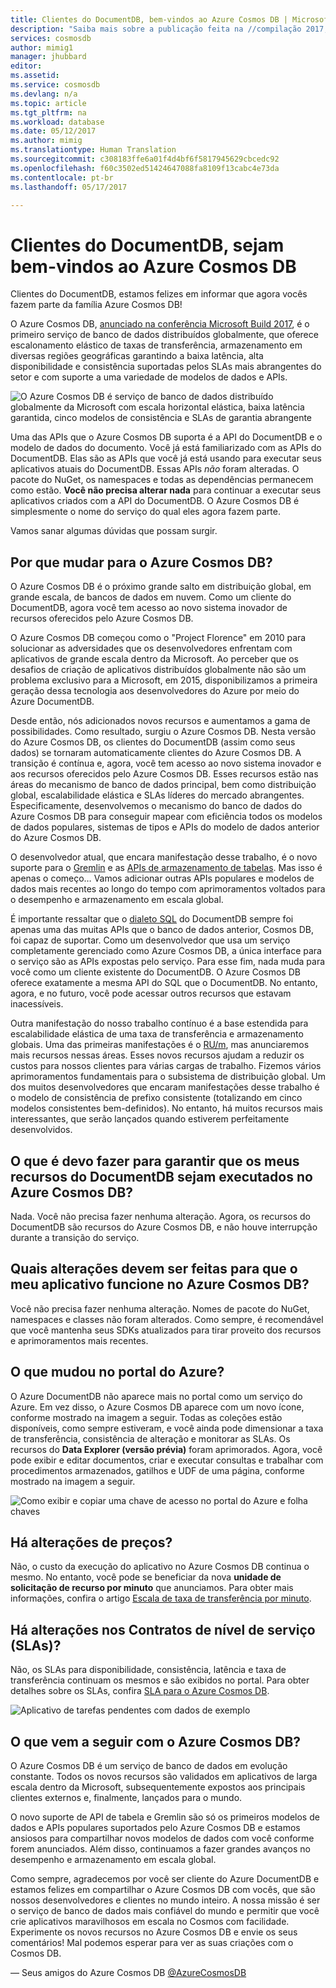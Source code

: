 ```yaml
---
title: Clientes do DocumentDB, bem-vindos ao Azure Cosmos DB | Microsoft Docs
description: "Saiba mais sobre a publicação feita na //compilação 2017, na qual os clientes do DocumentDB passaram a ser clientes do Azure Cosmos DB."
services: cosmosdb
author: mimig1
manager: jhubbard
editor: 
ms.assetid: 
ms.service: cosmosdb
ms.devlang: n/a
ms.topic: article
ms.tgt_pltfrm: na
ms.workload: database
ms.date: 05/12/2017
ms.author: mimig
ms.translationtype: Human Translation
ms.sourcegitcommit: c308183ffe6a01f4d4bf6f5817945629cbcedc92
ms.openlocfilehash: f60c3502ed51424647088fa8109f13cabc4e73da
ms.contentlocale: pt-br
ms.lasthandoff: 05/17/2017

---
```


# <a name="welcome-documentdb-customers-to-azure-cosmos-db"></a>Clientes do DocumentDB, sejam bem-vindos ao Azure Cosmos DB

Clientes do DocumentDB, estamos felizes em informar que agora vocês fazem parte da família Azure Cosmos DB! 

O Azure Cosmos DB, [anunciado na conferência Microsoft Build 2017](https://azure.microsoft.com/blog/azure-cosmos-db-microsofts-globally-distributed-multi-model-database-service/), é o primeiro serviço de banco de dados distribuídos globalmente, que oferece escalonamento elástico de taxas de transferência, armazenamento em diversas regiões geográficas garantindo a baixa latência, alta disponibilidade e consistência suportadas pelos SLAs mais abrangentes do setor e com suporte a uma variedade de modelos de dados e APIs. 

![O Azure Cosmos DB é serviço de banco de dados distribuído globalmente da Microsoft com escala horizontal elástica, baixa latência garantida, cinco modelos de consistência e SLAs de garantia abrangente](./media/welcome-documentdb-customers/azure-cosmos-db.png)

Uma das APIs que o Azure Cosmos DB suporta é a API do DocumentDB e o modelo de dados do documento. Você já está familiarizado com as APIs do DocumentDB. Elas são as APIs que você já está usando para executar seus aplicativos atuais do DocumentDB. Essas APIs _não_ foram alteradas. O pacote do NuGet, os namespaces e todas as dependências permanecem como estão. **Você não precisa alterar nada** para continuar a executar seus aplicativos criados com a API do DocumentDB. O Azure Cosmos DB é simplesmente o nome do serviço do qual eles agora fazem parte. 

Vamos sanar algumas dúvidas que possam surgir. 

## <a name="why-move-to-azure-cosmos-db"></a>Por que mudar para o Azure Cosmos DB? 

O Azure Cosmos DB é o próximo grande salto em distribuição global, em grande escala, de bancos de dados em nuvem. Como um cliente do DocumentDB, agora você tem acesso ao novo sistema inovador de recursos oferecidos pelo Azure Cosmos DB.

O Azure Cosmos DB começou como o "Project Florence" em 2010 para solucionar as adversidades que os desenvolvedores enfrentam com aplicativos de grande escala dentro da Microsoft. Ao perceber que os desafios de criação de aplicativos distribuídos globalmente não são um problema exclusivo para a Microsoft, em 2015, disponibilizamos a primeira geração dessa tecnologia aos desenvolvedores do Azure por meio do Azure DocumentDB. 

Desde então, nós adicionados novos recursos e aumentamos a gama de possibilidades.  Como resultado, surgiu o Azure Cosmos DB.  Nesta versão do Azure Cosmos DB, os clientes do DocumentDB (assim como seus dados) se tornaram automaticamente clientes do Azure Cosmos DB. A transição é contínua e, agora, você tem acesso ao novo sistema inovador e aos recursos oferecidos pelo Azure Cosmos DB. Esses recursos estão nas áreas do mecanismo de banco de dados principal, bem como distribuição global, escalabilidade elástica e SLAs líderes do mercado abrangentes. Especificamente, desenvolvemos o mecanismo do banco de dados do Azure Cosmos DB para conseguir mapear com eficiência todos os modelos de dados populares, sistemas de tipos e APIs do modelo de dados anterior do Azure Cosmos DB. 

O desenvolvedor atual, que encara manifestação desse trabalho, é o novo suporte para o [Gremlin](graph-introduction.md) e as [APIs de armazenamento de tabelas](table-introduction.md). Mas isso é apenas o começo… Vamos adicionar outras APIs populares e modelos de dados mais recentes ao longo do tempo com aprimoramentos voltados para o desempenho e armazenamento em escala global. 

É importante ressaltar que o [dialeto SQL](../documentdb/documentdb-sql-query.md) do DocumentDB sempre foi apenas uma das muitas APIs que o banco de dados anterior, Cosmos DB, foi capaz de suportar. Como um desenvolvedor que usa um serviço completamente gerenciado como Azure Cosmos DB, a única interface para o serviço são as APIs expostas pelo serviço. Para esse fim, nada muda para você como um cliente existente do DocumentDB. O Azure Cosmos DB oferece exatamente a mesma API do SQL que o DocumentDB. No entanto, agora, e no futuro, você pode acessar outros recursos que estavam inacessíveis. 

Outra manifestação do nosso trabalho contínuo é a base estendida para escalabilidade elástica de uma taxa de transferência e armazenamento globais. Uma das primeiras manifestações é o [RU/m](request-units-per-minute.md), mas anunciaremos mais recursos nessas áreas. Esses novos recursos ajudam a reduzir os custos para nossos clientes para várias cargas de trabalho. Fizemos vários aprimoramentos fundamentais para o subsistema de distribuição global. Um dos muitos desenvolvedores que encaram manifestações desse trabalho é o modelo de consistência de prefixo consistente (totalizando em cinco modelos consistentes bem-definidos). No entanto, há muitos recursos mais interessantes, que serão lançados quando estiverem perfeitamente desenvolvidos. 

## <a name="what-do-i-need-to-do-to-ensure-my-documentdb-resources-continue-to-run-on-azure-cosmos-db"></a>O que é devo fazer para garantir que os meus recursos do DocumentDB sejam executados no Azure Cosmos DB?

Nada. Você não precisa fazer nenhuma alteração. Agora, os recursos do DocumentDB são recursos do Azure Cosmos DB, e não houve interrupção durante a transição do serviço.

## <a name="what-changes-do-i-need-to-make-for-my-app-to-work-with-azure-cosmos-db"></a>Quais alterações devem ser feitas para que o meu aplicativo funcione no Azure Cosmos DB?

Você não precisa fazer nenhuma alteração. Nomes de pacote do NuGet, namespaces e classes não foram alterados. Como sempre, é recomendável que você mantenha seus SDKs atualizados para tirar proveito dos recursos e aprimoramentos mais recentes. 

## <a name="whats-changed-in-the-azure-portal"></a>O que mudou no portal do Azure?

O Azure DocumentDB não aparece mais no portal como um serviço do Azure. Em vez disso, o Azure Cosmos DB aparece com um novo ícone, conforme mostrado na imagem a seguir. Todas as coleções estão disponíveis, como sempre estiveram, e você ainda pode dimensionar a taxa de transferência, consistência de alteração e monitorar as SLAs. Os recursos do **Data Explorer (versão prévia)** foram aprimorados. Agora, você pode exibir e editar documentos, criar e executar consultas e trabalhar com procedimentos armazenados, gatilhos e UDF de uma página, conforme mostrado na imagem a seguir. 

![Como exibir e copiar uma chave de acesso no portal do Azure e folha chaves](./media/welcome-documentdb-customers/cosmos-db-data-explorer.png)

## <a name="are-there-changes-to-pricing"></a>Há alterações de preços?

Não, o custo da execução do aplicativo no Azure Cosmos DB continua o mesmo. No entanto, você pode se beneficiar da nova **unidade de solicitação de recurso por minuto** que anunciamos. Para obter mais informações, confira o artigo [Escala de taxa de transferência por minuto](request-units-per-minute.md).

## <a name="are-there-changes-to-the-service-level-agreements-slas"></a>Há alterações nos Contratos de nível de serviço (SLAs)?

Não, os SLAs para disponibilidade, consistência, latência e taxa de transferência continuam os mesmos e são exibidos no portal. Para obter detalhes sobre os SLAs, confira [SLA para o Azure Cosmos DB](https://azure.microsoft.com/support/legal/sla/cosmos-db/).
   
![Aplicativo de tarefas pendentes com dados de exemplo](./media/welcome-documentdb-customers/azure-cosmosdb-portal-metrics-slas.png)

## <a name="whats-next-with-azure-cosmos-db"></a>O que vem a seguir com o Azure Cosmos DB?

O Azure Cosmos DB é um serviço de banco de dados em evolução constante. Todos os novos recursos são validados em aplicativos de larga escala dentro da Microsoft, subsequentemente expostos aos principais clientes externos e, finalmente, lançados para o mundo. 

O novo suporte de API de tabela e Gremlin são só os primeiros modelos de dados e APIs populares suportados pelo Azure Cosmos DB e estamos ansiosos para compartilhar novos modelos de dados com você conforme forem anunciados. Além disso, continuamos a fazer grandes avanços no desempenho e armazenamento em escala global. 

Como sempre, agradecemos por você ser cliente do Azure DocumentDB e estamos felizes em compartilhar o Azure Cosmos DB com vocês, que são nossos desenvolvedores e clientes no mundo inteiro. A nossa missão é ser o serviço de banco de dados mais confiável do mundo e permitir que você crie aplicativos maravilhosos em escala no Cosmos com facilidade. Experimente os novos recursos no Azure Cosmos DB e envie os seus comentários!  Mal podemos esperar para ver as suas criações com o Cosmos DB.

— Seus amigos do Azure Cosmos DB [@AzureCosmosDB](https://twitter.com/AzureCosmosDB)

